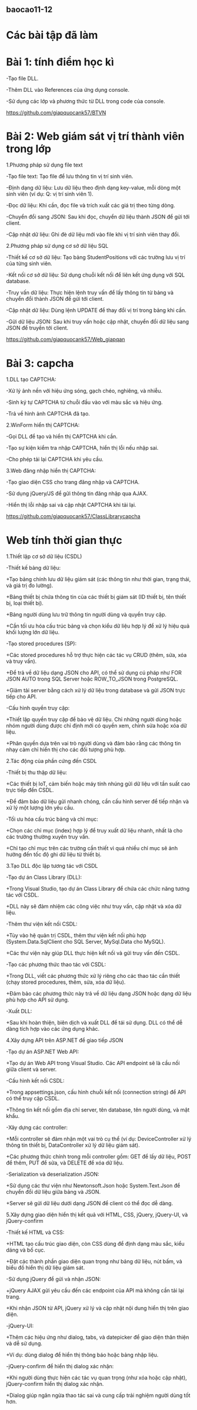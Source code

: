 ## baocao11-12
# Các bài tập đã làm
# Bài 1: tính điểm học kì

-Tạo file DLL.

-Thêm DLL vào References của ứng dụng console.

-Sử dụng các lớp và phương thức từ DLL trong code của console.

https://github.com/giapquocank57/BTVN

# Bài 2: Web giám sát vị trí thành viên trong lớp

1.Phương pháp sử dụng file text

-Tạo file text: Tạo file để lưu thông tin vị trí sinh viên.

-Định dạng dữ liệu: Lưu dữ liệu theo định dạng key-value, mỗi dòng một sinh viên (ví dụ: Q: vị trí sinh viên 1).

-Đọc dữ liệu: Khi cần, đọc file và trích xuất các giá trị theo từng dòng.

-Chuyển đổi sang JSON: Sau khi đọc, chuyển dữ liệu thành JSON để gửi tới client.

-Cập nhật dữ liệu: Ghi đè dữ liệu mới vào file khi vị trí sinh viên thay đổi.

2.Phương pháp sử dụng cơ sở dữ liệu SQL

-Thiết kế cơ sở dữ liệu: Tạo bảng StudentPositions với các trường lưu vị trí của từng sinh viên.

-Kết nối cơ sở dữ liệu: Sử dụng chuỗi kết nối để liên kết ứng dụng với SQL database.

-Truy vấn dữ liệu: Thực hiện lệnh truy vấn để lấy thông tin từ bảng và chuyển đổi thành JSON để gửi tới client.

-Cập nhật dữ liệu: Dùng lệnh UPDATE để thay đổi vị trí trong bảng khi cần.

-Gửi dữ liệu JSON: Sau khi truy vấn hoặc cập nhật, chuyển đổi dữ liệu sang JSON để truyền tới client.

https://github.com/giapquocank57/Web_giapqan

# Bài 3: capcha

1.DLL tạo CAPTCHA:

-Xử lý ảnh nền với hiệu ứng sóng, gạch chéo, nghiêng, và nhiễu.

-Sinh ký tự CAPTCHA từ chuỗi đầu vào với màu sắc và hiệu ứng.

-Trả về hình ảnh CAPTCHA đã tạo.

2.WinForm hiển thị CAPTCHA:

-Gọi DLL để tạo và hiển thị CAPTCHA khi cần.

-Tạo sự kiện kiểm tra nhập CAPTCHA, hiển thị lỗi nếu nhập sai.

-Cho phép tải lại CAPTCHA khi yêu cầu.

3.Web đăng nhập hiển thị CAPTCHA:

-Tạo giao diện CSS cho trang đăng nhập và CAPTCHA.

-Sử dụng jQuery/JS để gửi thông tin đăng nhập qua AJAX.

-Hiển thị lỗi nhập sai và cập nhật CAPTCHA khi tải lại.

https://github.com/giapquocank57/ClassLibrarycapcha

# Web tính thời gian thực 

1.Thiết lập cơ sở dữ liệu (CSDL)
   
-Thiết kế bảng dữ liệu:

+Tạo bảng chính lưu dữ liệu giám sát (các thông tin như thời gian, trạng thái, và giá trị đo lường).

+Bảng thiết bị chứa thông tin của các thiết bị giám sát (ID thiết bị, tên thiết bị, loại thiết bị).

+Bảng người dùng lưu trữ thông tin người dùng và quyền truy cập.

+Cần tối ưu hóa cấu trúc bảng và chọn kiểu dữ liệu hợp lý để xử lý hiệu quả khối lượng lớn dữ liệu.

-Tạo stored procedures (SP):

+Các stored procedures hỗ trợ thực hiện các tác vụ CRUD (thêm, sửa, xóa và truy vấn).

+Để trả về dữ liệu dạng JSON cho API, có thể sử dụng cú pháp như FOR JSON AUTO trong SQL Server hoặc ROW_TO_JSON trong PostgreSQL.

+Giảm tải server bằng cách xử lý dữ liệu trong database và gửi JSON trực tiếp cho API.

-Cấu hình quyền truy cập:

+Thiết lập quyền truy cập để bảo vệ dữ liệu. Chỉ những người dùng hoặc nhóm người dùng được chỉ định mới có quyền xem, chỉnh sửa hoặc xóa dữ liệu.

+Phân quyền dựa trên vai trò người dùng và đảm bảo rằng các thông tin nhạy cảm chỉ hiển thị cho các đối tượng phù hợp.

2.Tác động của phần cứng đến CSDL
   
-Thiết bị thu thập dữ liệu:

+Các thiết bị IoT, cảm biến hoặc máy tính nhúng gửi dữ liệu với tần suất cao trực tiếp đến CSDL.

+Để đảm bảo dữ liệu gửi nhanh chóng, cần cấu hình server để tiếp nhận và xử lý một lượng lớn yêu cầu.

-Tối ưu hóa cấu trúc bảng và chỉ mục:

+Chọn các chỉ mục (index) hợp lý để truy xuất dữ liệu nhanh, nhất là cho các trường thường xuyên truy vấn.

+Chỉ tạo chỉ mục trên các trường cần thiết vì quá nhiều chỉ mục sẽ ảnh hưởng đến tốc độ ghi dữ liệu từ thiết bị.

3.Tạo DLL độc lập tương tác với CSDL

-Tạo dự án Class Library (DLL):

+Trong Visual Studio, tạo dự án Class Library để chứa các chức năng tương tác với CSDL.

+DLL này sẽ đảm nhiệm các công việc như truy vấn, cập nhật và xóa dữ liệu.

-Thêm thư viện kết nối CSDL:

+Tùy vào hệ quản trị CSDL, thêm thư viện kết nối phù hợp (System.Data.SqlClient cho SQL Server, MySql.Data cho MySQL).

+Các thư viện này giúp DLL thực hiện kết nối và gửi truy vấn đến CSDL.

-Tạo các phương thức thao tác với CSDL:

+Trong DLL, viết các phương thức xử lý riêng cho các thao tác cần thiết (chạy stored procedures, thêm, sửa, xóa dữ liệu).

+Đảm bảo các phương thức này trả về dữ liệu dạng JSON hoặc dạng dữ liệu phù hợp cho API sử dụng.

-Xuất DLL:

+Sau khi hoàn thiện, biên dịch và xuất DLL để tái sử dụng. DLL có thể dễ dàng tích hợp vào các ứng dụng khác.

4.Xây dựng API trên ASP.NET để giao tiếp JSON

-Tạo dự án ASP.NET Web API:

+Tạo dự án Web API trong Visual Studio. Các API endpoint sẽ là cầu nối giữa client và server.

-Cấu hình kết nối CSDL:

+Trong appsettings.json, cấu hình chuỗi kết nối (connection string) để API có thể truy cập CSDL.

+Thông tin kết nối gồm địa chỉ server, tên database, tên người dùng, và mật khẩu.

-Xây dựng các controller:

+Mỗi controller sẽ đảm nhận một vai trò cụ thể (ví dụ: DeviceController xử lý thông tin thiết bị, DataController xử lý dữ liệu giám sát).

+Các phương thức chính trong mỗi controller gồm: GET để lấy dữ liệu, POST để thêm, PUT để sửa, và DELETE để xóa dữ liệu.

-Serialization và deserialization JSON:

+Sử dụng các thư viện như Newtonsoft.Json hoặc System.Text.Json để chuyển đổi dữ liệu giữa bảng và JSON.

+Server sẽ gửi dữ liệu dưới dạng JSON để client có thể đọc dễ dàng.

5.Xây dựng giao diện hiển thị kết quả với HTML, CSS, jQuery, jQuery-UI, và jQuery-confirm
   
-Thiết kế HTML và CSS:

+HTML tạo cấu trúc giao diện, còn CSS dùng để định dạng màu sắc, kiểu dáng và bố cục.

+Đặt các thành phần giao diện quan trọng như bảng dữ liệu, nút bấm, và biểu đồ hiển thị dữ liệu giám sát.

-Sử dụng jQuery để gửi và nhận JSON:

+jQuery AJAX gửi yêu cầu đến các endpoint của API mà không cần tải lại trang.

+Khi nhận JSON từ API, jQuery xử lý và cập nhật nội dung hiển thị trên giao diện.

-jQuery-UI:

+Thêm các hiệu ứng như dialog, tabs, và datepicker để giao diện thân thiện và dễ sử dụng.

+Ví dụ: dùng dialog để hiển thị thông báo hoặc bảng nhập liệu.

-jQuery-confirm để hiển thị dialog xác nhận:

+Khi người dùng thực hiện các tác vụ quan trọng (như xóa hoặc cập nhật), jQuery-confirm hiển thị dialog xác nhận.

+Dialog giúp ngăn ngừa thao tác sai và cung cấp trải nghiệm người dùng tốt hơn.





